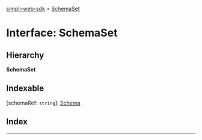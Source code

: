 [simpli-web-sdk](../README.md) > [SchemaSet](../interfaces/schemaset.md)

# Interface: SchemaSet

## Hierarchy

**SchemaSet**

## Indexable

\[schemaRef: `string`\]:&nbsp;[Schema](../classes/schema.md)
## Index

---

